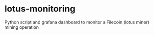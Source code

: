 # lotus-monitoring
Python script and grafana dashboard to monitor a Filecoin (lotus miner) mining operation


